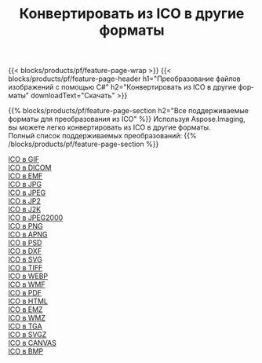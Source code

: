 ﻿---
title: Конвертировать из ICO в другие форматы 
weight: 3920
url: /ru/net/conversion/from/ico 
lang: ru
langdirlevel: 2
locales: zh-hans,ja,it,ru,de,es,fr,nl,id,lt,pl,pt,vi,tr,ko,zh-hant,ar,hi,th,sv,cs,uk,he
description: Используя Aspose.Imaging, вы можете легко конвертировать из ICO в другие форматы.
---

{{< blocks/products/pf/feature-page-wrap >}}
{{< blocks/products/pf/feature-page-header h1="Преобразование файлов изображений с помощью C#" h2="Конвертировать из ICO в другие форматы" downloadText="Скачать" >}}


{{% blocks/products/pf/feature-page-section  h2="Все поддерживаемые форматы для преобразования из ICO" %}}
Используя Aspose.Imaging, вы можете легко конвертировать из ICO в другие форматы.
<br/>
Полный список поддерживаемых преобразований:
{{% /blocks/products/pf/feature-page-section %}}
<div class="container-fluid productfamilypage bg-gray">
    <div class="convertypes bg-gray agp-content section">
        <div class="container">
		<div class="row other-converters">
		    <div class='col-md-2 other-converter remove-lp remove-rp'><a href="/imaging/ru/net/conversion/ico-to-gif" >ICO в GIF</a></div><div class='col-md-2 other-converter remove-lp remove-rp'><a href="/imaging/ru/net/conversion/ico-to-dicom" >ICO в DICOM</a></div><div class='col-md-2 other-converter remove-lp remove-rp'><a href="/imaging/ru/net/conversion/ico-to-emf" >ICO в EMF</a></div><div class='col-md-2 other-converter remove-lp remove-rp'><a href="/imaging/ru/net/conversion/ico-to-jpg" >ICO в JPG</a></div><div class='col-md-2 other-converter remove-lp remove-rp'><a href="/imaging/ru/net/conversion/ico-to-jpeg" >ICO в JPEG</a></div><div class='col-md-2 other-converter remove-lp remove-rp'><a href="/imaging/ru/net/conversion/ico-to-jp2" >ICO в JP2</a></div><div class='col-md-2 other-converter remove-lp remove-rp'><a href="/imaging/ru/net/conversion/ico-to-j2k" >ICO в J2K</a></div><div class='col-md-2 other-converter remove-lp remove-rp'><a href="/imaging/ru/net/conversion/ico-to-jpeg2000" >ICO в JPEG2000</a></div><div class='col-md-2 other-converter remove-lp remove-rp'><a href="/imaging/ru/net/conversion/ico-to-png" >ICO в PNG</a></div><div class='col-md-2 other-converter remove-lp remove-rp'><a href="/imaging/ru/net/conversion/ico-to-apng" >ICO в APNG</a></div><div class='col-md-2 other-converter remove-lp remove-rp'><a href="/imaging/ru/net/conversion/ico-to-psd" >ICO в PSD</a></div><div class='col-md-2 other-converter remove-lp remove-rp'><a href="/imaging/ru/net/conversion/ico-to-dxf" >ICO в DXF</a></div><div class='col-md-2 other-converter remove-lp remove-rp'><a href="/imaging/ru/net/conversion/ico-to-svg" >ICO в SVG</a></div><div class='col-md-2 other-converter remove-lp remove-rp'><a href="/imaging/ru/net/conversion/ico-to-tiff" >ICO в TIFF</a></div><div class='col-md-2 other-converter remove-lp remove-rp'><a href="/imaging/ru/net/conversion/ico-to-webp" >ICO в WEBP</a></div><div class='col-md-2 other-converter remove-lp remove-rp'><a href="/imaging/ru/net/conversion/ico-to-wmf" >ICO в WMF</a></div><div class='col-md-2 other-converter remove-lp remove-rp'><a href="/imaging/ru/net/conversion/ico-to-pdf" >ICO в PDF</a></div><div class='col-md-2 other-converter remove-lp remove-rp'><a href="/imaging/ru/net/conversion/ico-to-html" >ICO в HTML</a></div><div class='col-md-2 other-converter remove-lp remove-rp'><a href="/imaging/ru/net/conversion/ico-to-emz" >ICO в EMZ</a></div><div class='col-md-2 other-converter remove-lp remove-rp'><a href="/imaging/ru/net/conversion/ico-to-wmz" >ICO в WMZ</a></div><div class='col-md-2 other-converter remove-lp remove-rp'><a href="/imaging/ru/net/conversion/ico-to-tga" >ICO в TGA</a></div><div class='col-md-2 other-converter remove-lp remove-rp'><a href="/imaging/ru/net/conversion/ico-to-svgz" >ICO в SVGZ</a></div><div class='col-md-2 other-converter remove-lp remove-rp'><a href="/imaging/ru/net/conversion/ico-to-canvas" >ICO в CANVAS</a></div><div class='col-md-2 other-converter remove-lp remove-rp'><a href="/imaging/ru/net/conversion/ico-to-bmp" >ICO в BMP</a></div>
                </div>
        </div>
    </div>
</div>
<br/>

